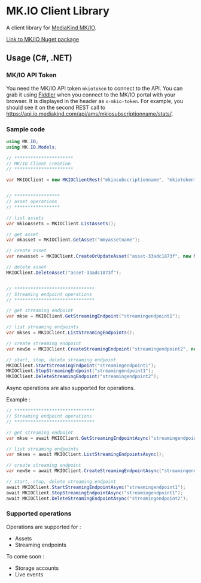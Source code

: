 # MK.IO Client Library

A client library for [MediaKind MK/IO](https://io.mediakind.com/).

[Link to MK/IO Nuget package](https://www.nuget.org/packages/MK.IO)

## Usage (C#, .NET)

### MK/IO API Token

You need the MK/IO API token `mkiotoken` to connect to the API. You can grab it using [Fiddler](https://www.telerik.com/fiddler) when you connect to the MK/IO portal with your browser.
It is displayed in the header as `x-mkio-token`. For example, you should see it on the second REST call to https://api.io.mediakind.com/api/ams/mkiosubscriptionname/stats/.

### Sample code

```csharp
using MK.IO;
using MK.IO.Models;

// **********************
// MK/IO Client creation
// **********************

var MKIOClient = new MKIOClientRest("mkiosubscriptionname", "mkiotoken");


// *****************
// asset operations
// *****************

// list assets
var mkioAssets = MKIOClient.ListAssets();

// get asset
var mkasset = MKIOClient.GetAsset("mmyassetname");

// create asset
var newasset = MKIOClient.CreateOrUpdateAsset("asset-33adc1873f", new MKIOAsset("asset-67c25a02-a672-40cd-a4da-dcc48b89acae", "description of asset", "storagename"));

// delete asset
MKIOClient.DeleteAsset("asset-33adc1873f");


// ******************************
// Streaming endpoint operations
// ******************************

// get streaming endpoint
var mkse = MKIOClient.GetStreamingEndpoint("streamingendpoint1");

// list streaming endpoints
var mkses = MKIOClient.ListStreamingEndpoints();

// create streaming endpoint
var newSe = MKIOClient.CreateStreamingEndpoint("streamingendpoint2", new MKIOStreamingEndpoint("francecentral", "my description", new MKIOStreamingEndpointSku("Standard", 600), 0, false), true);

// start, stop, delete streaming endpoint
MKIOClient.StartStreamingEndpoint("streamingendpoint1");
MKIOClient.StopStreamingEndpoint("streamingendpoint1");
MKIOClient.DeleteStreamingEndpoint("streamingendpoint2");

```

Async operations are also supported for operations.

Example :

```csharp
// ******************************
// Streaming endpoint operations
// ******************************

// get streaming endpoint
var mkse = await MKIOClient.GetStreamingEndpointAsync("streamingendpoint1");

// list streaming endpoints
var mkses = await MKIOClient.ListStreamingEndpointsAsync();

// create streaming endpoint
var newSe = await MKIOClient.CreateStreamingEndpointAsync("streamingendpoint2", new MKIOStreamingEndpoint("francecentral", "my description", new MKIOStreamingEndpointSku("Standard", 600), 0, false), true);

// start, stop, delete streaming endpoint
await MKIOClient.StartStreamingEndpointAsync("streamingendpoint1");
await MKIOClient.StopStreamingEndpointAsync("streamingendpoint1");
await MKIOClient.DeleteStreamingEndpointAsync("streamingendpoint2");

```

### Supported operations

Operations are supported for :
- Assets
- Streaming endpoints

To come soon :
- Storage accounts
- Live events